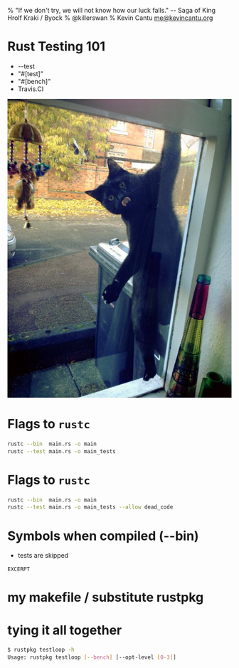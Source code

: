 
% "If we don't try, we will not know how our luck falls." -- Saga of King Hrolf Kraki / Byock
% @killerswan
% Kevin Cantu <me@kevincantu.org>


# Rust Testing 101
* --test
* "#[test]"
* "#[bench]"
* Travis.CI

![window_cat.jpg](static/window_cat.jpg)

# Flags to `rustc`
```sh
rustc --bin  main.rs -o main
rustc --test main.rs -o main_tests
```

# Flags to `rustc`
```sh
rustc --bin  main.rs -o main
rustc --test main.rs -o main_tests --allow dead_code
```

# Symbols when compiled (--bin)
* tests are skipped
```
EXCERPT
```

# my makefile / substitute rustpkg

# tying it all together
```sh
$ rustpkg testloop -h
Usage: rustpkg testloop [--bench] [--opt-level [0-3]]
```






